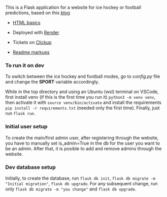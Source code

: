 This is a Flask application for a website for ice hockey or football predictions, based on this [blog](https://blog.miguelgrinberg.com/post/the-flask-mega-tutorial-part-i-hello-world)

- [HTML basics](https://en.wikipedia.org/wiki/HTML#Markup)

- Deployed with [Render](https://dashboard.render.com/)

- Tickets on [Clickup](https://app.clickup.com/9004043647/v/b/4-90040090140-2)

- [Readme markups](https://docs.github.com/en/get-started/writing-on-github/getting-started-with-writing-and-formatting-on-github/basic-writing-and-formatting-syntax)

### To run it on dev

To switch between the ice hockey and football modes, go to _config.py_ file and change the **SPORT** variable accordingly.

While in the top directory and using an Ubuntu (wsl) terminal on VSCode, first install venv (if this is the first time you run it) ````python3 -m venv venv````, then activate it with ````source venv/bin/activate```` and install the requirements ````pip install -r requirements.txt```` (needed only the first time). Finally, just run ````flask run````.

### Initial user setup

To create the main/first admin user, after registering through the website, you have to manually set is_admin=True in the db for the user you want to be an admin. After that, it is posible to add and remove admins through the website.

### Dev database setup

Initially, to create the database, run ````flask db init````, ````flask db migrate -m "Initial migration"````, ````flask db upgrade````.
For any subsequent change, run only ````flask db migrate -m "you change"```` and ````flask db upgrade````.